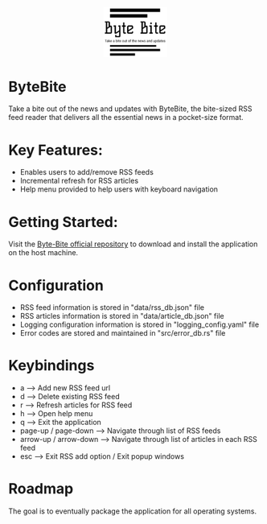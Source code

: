 <p align="center">
<img
  src="/logos/jpg/logo-black.jpg"
  title="ByteBite"
  width="25%"
  height="25%">
</p>

# ByteBite
Take a bite out of the news and updates with ByteBite, the bite-sized RSS feed reader that delivers all the essential news in a pocket-size format.

# Key Features:
- Enables users to add/remove RSS feeds
- Incremental refresh for RSS articles
- Help menu provided to help users with keyboard navigation

# Getting Started:
Visit the [Byte-Bite official repository](https://github.com/oss-rust-github-io/byte_bite) to download and install the application on the host machine.

# Configuration
- RSS feed information is stored in "data/rss_db.json" file
- RSS articles information is stored in "data/article_db.json" file
- Logging configuration information is stored in "logging_config.yaml" file
- Error codes are stored and maintained in "src/error_db.rs" file

# Keybindings
- a --> Add new RSS feed url
- d --> Delete existing RSS feed
- r --> Refresh articles for RSS feed
- h --> Open help menu
- q --> Exit the application
- page-up / page-down --> Navigate through list of RSS feeds
- arrow-up / arrow-down --> Navigate through list of articles in each RSS feed
- esc --> Exit RSS add option / Exit popup windows

# Roadmap
The goal is to eventually package the application for all operating systems.
